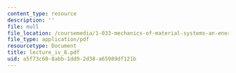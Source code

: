 ```yaml
---
content_type: resource
description: ''
file: null
file_location: /coursemedia/1-033-mechanics-of-material-systems-an-energy-approach-fall-2003/a5f73c608abb1dd92d38a65989df121b_lecture_iv_8.pdf
file_type: application/pdf
resourcetype: Document
title: lecture_iv_8.pdf
uid: a5f73c60-8abb-1dd9-2d38-a65989df121b
---
```

